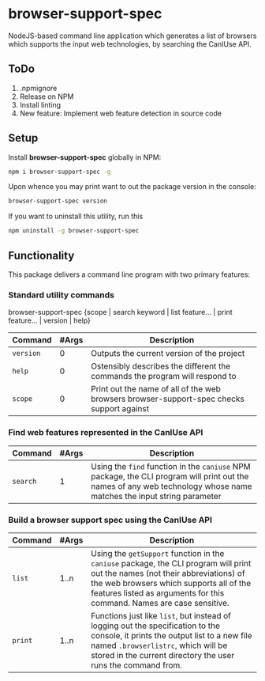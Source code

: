 # browser-support-spec
NodeJS-based command line application which generates a list of browsers which supports the input web technologies, by searching the CanIUse API.

## ToDo
1) .npmignore
1) Release on NPM
1) Install linting
1) New feature: Implement web feature detection in source code

## Setup

Install **browser-support-spec** globally in NPM:
```bash
npm i browser-support-spec -g
```
Upon whence you may print want to out the package version in the console:
```bash
browser-support-spec version
```
If you want to uninstall this utility, run this
```bash
npm uninstall -g browser-support-spec
```

## Functionality

This package delivers a command line program with two primary features:

### Standard utility commands

  browser-support-spec {scope | search keyword | list feature... | print feature...  | version | help}

| Command| #Args | Description |
| --- | --- | --- |
| `version` | 0 | Outputs the current version of the project |
| `help` | 0 | Ostensibly describes the different the commands the program will respond to |
| `scope` | 0 | Print out the name of all of the web browsers browser-support-spec checks support against |

### Find web features represented in the CanIUse API

| Command| #Args | Description |
| --- | --- | --- |
| `search` | 1 | Using the `find` function in the `caniuse` NPM package, the CLI program will print out the names of any web technology whose name matches the input string parameter |

### Build a browser support spec using the CanIUse API

| Command| #Args | Description |
| --- | --- | --- |
| `list` | 1..n | Using the `getSupport` function in the `caniuse` package, the CLI program will print out the names (not their abbreviations) of the web browsers which supports all of the features listed as arguments for this command. Names are case sensitive. |
| `print` | 1..n | Functions just like `list`, but instead of logging out the specification to the console, it prints the output list to a new file named `.browserlistrc`, which will be stored in the current directory the user runs the command from. |
